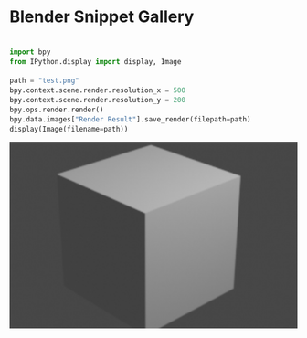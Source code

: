 # Blender Snippet Gallery

```py hl_lines="4-9"

import bpy
from IPython.display import display, Image

path = "test.png"
bpy.context.scene.render.resolution_x = 500
bpy.context.scene.render.resolution_y = 200
bpy.ops.render.render()
bpy.data.images["Render Result"].save_render(filepath=path)
display(Image(filename=path))
```

![alt text](image.png)

